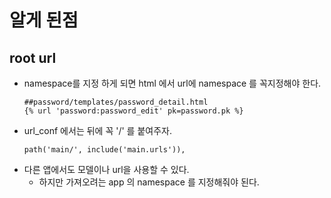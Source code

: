 # 알게 된점

## root url 
* namespace를 지정 하게 되면 html 에서  url에 namespace 를 
꼭지정해야 한다.
    ```
    ##password/templates/password_detail.html
    {% url 'password:password_edit' pk=password.pk %}
    ``` 
* url_conf 에서는 뒤에 꼭 '/' 를 붙여주자.
    ```
    path('main/', include('main.urls')),

    ```
* 다른 앱에서도 모델이나 url을 사용할 수 있다.
    * 하지만 가져오려는 app 의 namespace 를 지정해줘야 된다.    